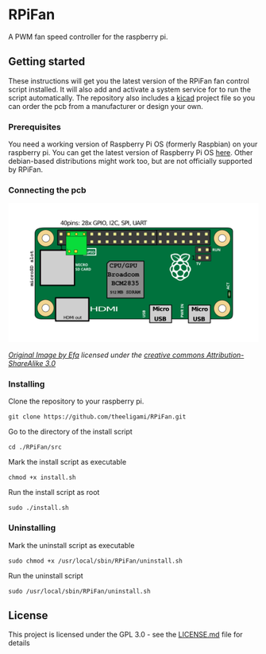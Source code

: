 # RPiFan
A PWM fan speed controller for the raspberry pi.

## Getting started
These instructions will get you the latest version of the RPiFan fan control script installed. It will also add and activate a system service for to run the script automatically.
The repository also includes a [kicad](https://kicad-pcb.org/) project file so you can order the pcb from a manufacturer or design your own.
### Prerequisites
You need a working version of Raspberry Pi OS (formerly Raspbian) on your raspberry pi. You can get the latest version of Raspberry Pi OS [here](https://www.raspberrypi.org/downloads/).
Other debian-based distributions might work too, but are not officially supported by RPiFan.
### Connecting the pcb
![Connecting the RPiFan pcb](doc/images/connecting.svg?raw=true "How to connect the pcb to the raspberry pi GPIOs")

*[Original Image by Efa](https://commons.wikimedia.org/wiki/File:Raspberry_Pi_Zero_-_Location_of_connectors_and_ICs.svg) licensed under the [creative commons Attribution-ShareAlike 3.0](https://creativecommons.org/licenses/by-sa/3.0/legalcode)*

### Installing
Clone the repository to your raspberry pi.
```
git clone https://github.com/theeligami/RPiFan.git
```
Go to the directory of the install script
```
cd ./RPiFan/src
```
Mark the install script as executable
```
chmod +x install.sh
```
Run the install script as root
```
sudo ./install.sh
```

### Uninstalling
Mark the uninstall script as executable
```
sudo chmod +x /usr/local/sbin/RPiFan/uninstall.sh
```
Run the uninstall script
```
sudo /usr/local/sbin/RPiFan/uninstall.sh
```

## License

This project is licensed under the GPL 3.0 - see the [LICENSE.md](LICENSE.md) file for details
